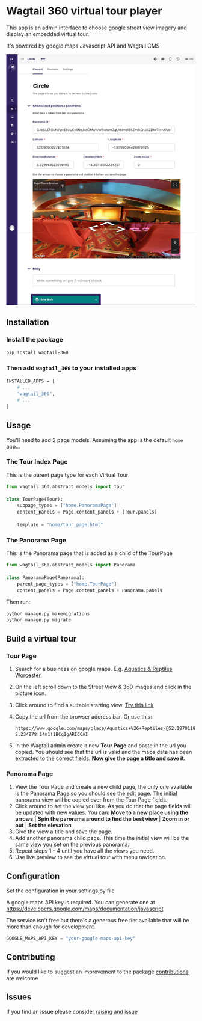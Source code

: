 # Wagtail 360 virtual tour player

This app is an admin interface to choose google street view imagery and display an embedded virtual tour.

It's powered by google maps Javascript API and Wagtail CMS

![Alt text](docs/screenshot.jpg?raw=true "Title")

## Installation

### Install the package

```bash
pip install wagtail-360
```

### Then add `wagtail_360` to your installed apps

```bash
INSTALLED_APPS = [
    # ...
    "wagtail_360",
    # ...
]
```

## Usage

You'll need to add 2 page models. Assuming the app is the default `home` app...

### The Tour Index Page

This is the parent page type for each Virtual Tour

```python
from wagtail_360.abstract_models import Tour

class TourPage(Tour):
    subpage_types = ["home.PanoramaPage"]
    content_panels = Page.content_panels + [Tour.panels]

    template = "home/tour_page.html"
```

### The Panorama Page

This is the Panorama page that is added as a child of the TourPage

```python
from wagtail_360.abstract_models import Panorama

class PanoramaPage(Panorama):
    parent_page_types = ["home.TourPage"]
    content_panels = Page.content_panels + Panorama.panels
```

Then run:

```bash
python manage.py makemigrations
python manage.py migrate
```

## Build a virtual tour

### Tour Page

1. Search for a business on google maps. E.g. [Aquatics & Reptiles Worcester](https://www.google.com/maps/place/Aquatics+%26+Reptiles/@52.187041,-2.234878,15z/data=!4m5!3m4!1s0x0:0x87d71961c90b1709!8m2!3d52.187041!4d-2.234878)

2. On the left scroll down to the Street View & 360 images and click in the picture icon.

3. Click around to find a suitable starting view. [Try this link](https://www.google.com/maps/place/Aquatics+%26+Reptiles/@52.1870119,-2.234866,3a,75y,334.08h,91.65t/data=!3m7!1e1!3m5!1sAF1QipMOrPzw37q0zV2sRnLBG43s9F4dJmf1XX2zyyxv!2e10!3e13!7i13312!8i6656!4m7!3m6!1s0x0:0x87d71961c90b1709!8m2!3d52.187041!4d-2.234878!14m1!1BCgIgARICCAI)

4. Copy the url from the browser address bar. Or use this:

    ```text
    https://www.google.com/maps/place/Aquatics+%26+Reptiles/@52.1870119,-2.234866,3a,75y,334.08h,91.65t/data=!3m7!1e1!3m5!1sAF1QipMOrPzw37q0zV2sRnLBG43s9F4dJmf1XX2zyyxv!2e10!3e13!7i13312!8i6656!4m7!3m6!1s0x0:0x87d71961c90b1709!8m2!3d52.187041!4d-2.234878!14m1!1BCgIgARICCAI
    ```

5. In the Wagtail admin create a new **Tour Page** and paste in the url you copied. You should see that the url is valid and the maps data has been extracted to the correct fields. **Now give the page a title and save it.**

### Panorama Page

1. View the Tour Page and create a new child page, the only one available is the Panorama Page so you should see the edit page. The initial panorama view will be copied over from the Tour Page fields.
2. Click around to set the view you like. As you do that the page fields will be updated with new values. You can: **Move to a new place using the arrows** | **Spin the parorama around to find the best view** | **Zoom in or out** | **Set the elevation**
3. Give the view a title and save the page.
4. Add another panorama child page. This time the initial view will be the same view you set on the previous panorama.
5. Repeat steps 1 - 4 until you have all the views you need.
6. Use live preview to see the virtual tour with menu navigation.

## Configuration

Set the configuration in your settings.py file

A google maps API key is required. You can generate one at <https://developers.google.com/maps/documentation/javascript>

The service isn't free but there's a generous free tier available that will be more than enough for development.

```python
GOOGLE_MAPS_API_KEY = "your-google-maps-api-key"
```

## Contributing

If you would like to suggest an improvement to the package [contributions](docs/contrubute.md) are welcome

## Issues

If you find an issue please consider [raising and issue](https://github.com/nickmoreton/wagtail-360/issues)

